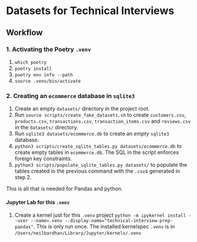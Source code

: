 # Datasets for Technical Interviews

## Workflow

### 1. Activating the Poetry `.venv`

  1. `which poetry`
  2. `poetry install`
  3. `poetry env info --path`
  4. `source .venv/bin/activate` 

### 2. Creating an `ecommerce` database in `sqlite3`

  1. Create an empty `datasets/` directory in the project root.
  2. Run `source scripts/create_fake_datasets.sh` to create `customers.csv`, `products.csv`, `transactions.csv`, `transaction_items.csv` and `reviews.csv` in the `datasets/` directory.
  3. Run `sqlite3 datasets/ecommerce.db` to create an _empty_ `sqlite3` database.
  4. `python3 scripts/create_sqlite_tables.py datasets/ecommerce.db` to create empty tables in `ecommerce.db`. The SQL in the script enforces foreign key constraints.
  5. `python3 scripts/populate_sqlite_tables.py datasets/` to populate the tables created in the previous command with the `.csv`s generated in step 2.

This is all that is needed for Pandas and python.

#### Jupyter Lab for this `.venv`

  1. Create a kernel just for this `.venv` project `python -m ipykernel install --user --name=.venv --display-name="technical-interview-prep-pandas"`. This is only run once. The installed kernelspec `.venv` is in `/Users/neilbardhan/Library/Jupyter/kernels/.venv`